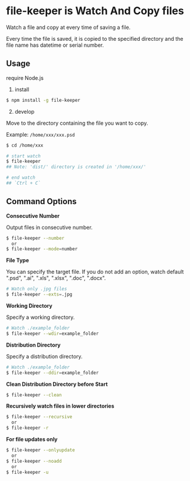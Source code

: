 # file-keeper is Watch And Copy files

Watch a file and copy at every time of saving a file.

Every time the file is saved, it is copied to the specified directory and the file name has datetime or serial number.

## Usage

require Node.js

1. install

```bash
$ npm install -g file-keeper
```

2. develop

Move to the directory containing the file you want to copy.

Example: 
  `/home/xxx/xxx.psd`

```bash
$ cd /home/xxx

# start watch
$ file-keeper
## Note: 'dist/' directory is created in '/home/xxx/'

# end watch
## `Ctrl + C`
```

## Command Options

**Consecutive Number**

Output files in consecutive number.

```bash
$ file-keeper --number
  or
$ file-keeper --mode=number
```

**File Type**

You can specify the target file.
If you do not add an option, watch default ".psd", ".ai", ".xls", ".xlsx", ".doc", ".docx".

```bash
# Watch only .jpg files
$ file-keeper --exts=.jpg
```

**Working Directory**

Specify a working directory.

```bash
# Watch ./example_folder
$ file-keeper --wdir=example_folder
```

**Distribution Directory**

Specify a distribution directory.

```bash
# Watch ./example_folder
$ file-keeper --ddir=example_folder
```

**Clean Distribution Directory before Start**

```bash
$ file-keeper --clean
```

**Recursively watch files in lower directories**

```bash
$ file-keeper --recursive
  or
$ file-keeper -r
```


**For file updates only**

```bash
$ file-keeper --onlyupdate
  or
$ file-keeper --noadd
  or
$ file-keeper -u

```
